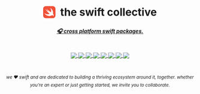 <!-- markdownlint-configure-file {
  "MD013": {
    "code_blocks": false,
    "tables": false
  },
  "MD033": false,
  "MD041": false
} -->

<div align="center">

<h1 align="center">
  <img align="center" height="38" src="./Swift_logo_color.png">
  &nbsp;the swift collective
</h1>

##### [🎧 cross platform **swift packages**.][summon-development-music]

<br/>

<a style href="https://github.com/the-swift-collective/zlib#gh-dark-mode-only">
  <img align="center" src="https://github-readme-stats.vercel.app/api/pin/?username=the-swift-collective&repo=zlib&show_icons=true&theme=swift&border_radius=10.5&bg_color=000000&text_color=F5F5F5&title_color=F5F5F5&border_color=333333&description_lines_count=1"/>
</a>

<a href="https://github.com/the-swift-collective/libpng#gh-dark-mode-only">
  <img align="center" src="https://github-readme-stats.vercel.app/api/pin/?username=the-swift-collective&repo=libpng&show_icons=true&theme=swift&border_radius=10.5&bg_color=000000&text_color=F5F5F5&title_color=F5F5F5&border_color=333333&description_lines_count=1"/>
</a>

<a href="https://github.com/the-swift-collective/libwebp#gh-dark-mode-only">
  <img align="center" src="https://github-readme-stats.vercel.app/api/pin/?username=the-swift-collective&repo=libwebp&show_icons=true&theme=swift&border_radius=10.5&bg_color=000000&text_color=F5F5F5&title_color=F5F5F5&border_color=333333&description_lines_count=1"/>
</a>

<a href="https://github.com/the-swift-collective/imgui#gh-dark-mode-only">
  <img align="center" src="https://github-readme-stats.vercel.app/api/pin/?username=the-swift-collective&repo=imgui&show_icons=true&theme=swift&border_radius=10.5&bg_color=000000&text_color=F5F5F5&title_color=F5F5F5&border_color=333333&description_lines_count=1"/>
</a>

<a style href="https://github.com/the-swift-collective/zlib#gh-light-mode-only">
  <img align="center" src="https://github-readme-stats.vercel.app/api/pin/?username=the-swift-collective&repo=zlib&show_icons=true&theme=swift&border_radius=10.5&description_lines_count=1"/>
</a>

<a href="https://github.com/the-swift-collective/libpng#gh-light-mode-only">
  <img align="center" src="https://github-readme-stats.vercel.app/api/pin/?username=the-swift-collective&repo=libpng&show_icons=true&theme=swift&border_radius=10.5&description_lines_count=1"/>
</a>

<a href="https://github.com/the-swift-collective/libwebp#gh-light-mode-only">
  <img align="center" src="https://github-readme-stats.vercel.app/api/pin/?username=the-swift-collective&repo=libwebp&show_icons=true&theme=swift&border_radius=10.5&description_lines_count=1"/>
</a>

<a href="https://github.com/the-swift-collective/imgui#gh-light-mode-only">
  <img align="center" src="https://github-readme-stats.vercel.app/api/pin/?username=the-swift-collective&repo=imgui&show_icons=true&theme=swift&border_radius=10.5&description_lines_count=1"/>
</a>

<br/>
<br/>

###### <sub>we ❤ swift and are dedicated to building a thriving ecosystem around it, together. whether you’re an expert or just getting started, we invite you to collaborate.</sub>

[summon-development-music]: https://youtu.be/FGYmpaRCyg0?si=fyXASQA90PLxanUc
